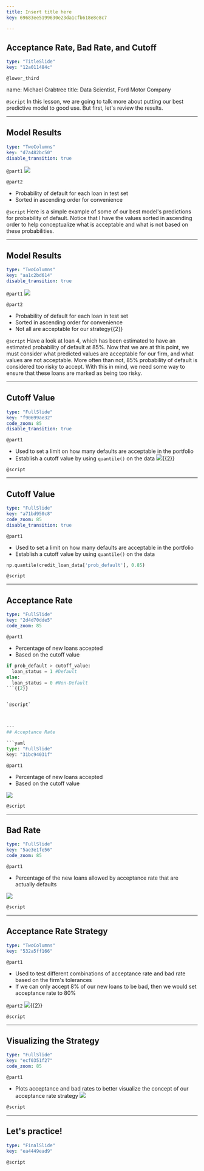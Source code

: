```yaml
---
title: Insert title here
key: 69683ee5199630e23da1cfb618e8e8c7

---
```

## Acceptance Rate, Bad Rate, and Cutoff

```yaml
type: "TitleSlide"
key: "12a011484c"
```

`@lower_third`

name: Michael Crabtree
title: Data Scientist, Ford Motor Company


`@script`
In this lesson, we are going to talk more about putting our best predictive model to good use.  But first, let's review the results.


---
## Model Results

```yaml
type: "TwoColumns"
key: "d7a482bc50"
disable_transition: true
```

`@part1`
![](https://assets.datacamp.com/production/repositories/4760/datasets/32acf83b70de62e9bcd77863af8c4b3339044c41/model_output_ex.PNG)


`@part2`
- Probability of default for each loan in test set
- Sorted in ascending order for convenience


`@script`
Here is a simple example of some of our best model's predictions for probability of default.  Notice that I have the values sorted in ascending order to help conceptualize what is acceptable and what is not based on these probabilities.


---
## Model Results

```yaml
type: "TwoColumns"
key: "aa1c2bd614"
disable_transition: true
```

`@part1`
![](https://assets.datacamp.com/production/repositories/4760/datasets/a71182909f8d7799a932f91b2ca7402aea86ae1d/model_output_ex_circle.PNG)


`@part2`
- Probability of default for each loan in test set
- Sorted in ascending order for convenience
- Not all are acceptable for our strategy{{2}}


`@script`
Have a look at loan 4, which has been estimated to have an estimated probability of default at 85%.  Now that we are at this point, we must consider what predicted values are acceptable for our firm, and what values are not acceptable.  More often than not, 85% probability of default is considered too risky to accept.
With this in mind, we need some way to ensure that these loans are marked as being too risky.


---
## Cutoff Value

```yaml
type: "FullSlide"
key: "f90699ae32"
code_zoom: 85
disable_transition: true
```

`@part1`
- Used to set a limit on how many defaults are acceptable in the portfolio
- Establish a cutoff value by using `quantile()` on the data
![](https://assets.datacamp.com/production/repositories/4760/datasets/30d5a905e5251bca72b8ab9e42e1ec6336ee5089/cutoff_val_dist_ex.PNG){{2}}


`@script`



---
## Cutoff Value

```yaml
type: "FullSlide"
key: "a71bd950c8"
code_zoom: 85
disable_transition: true
```

`@part1`
- Used to set a limit on how many defaults are acceptable in the portfolio
- Establish a cutoff value by using `quantile()` on the data

```python
np.quantile(credit_loan_data['prob_default'], 0.85)
```


`@script`



---
## Acceptance Rate

```yaml
type: "FullSlide"
key: "2d4d70dde5"
code_zoom: 85
```

`@part1`
- Percentage of new loans accepted
- Based on the cutoff value

```python
if prob_default > cutoff_value:
  loan_status = 1 #Default
else:
  loan_status = 0 #Non-Default
```{{2}}


`@script`



---
## Acceptance Rate

```yaml
type: "FullSlide"
key: "31bc94031f"
```

`@part1`
- Percentage of new loans accepted
- Based on the cutoff value

![](https://assets.datacamp.com/production/repositories/4760/datasets/0d3a7facf7c00072bd3b26cbf4fee0c8029efeba/bad_rate_ex.PNG)


`@script`



---
## Bad Rate

```yaml
type: "FullSlide"
key: "5ae3e1fe56"
code_zoom: 85
```

`@part1`
- Percentage of the new loans allowed by acceptance rate that are actually defaults

![](https://assets.datacamp.com/production/repositories/4760/datasets/5a7f6e119c165c7e40e7bd5dbe75b667a100686b/bad_rate_ex_circle.PNG)


`@script`



---
## Acceptance Rate Strategy

```yaml
type: "TwoColumns"
key: "532a5ff166"
```

`@part1`
- Used to test different combinations of acceptance rate and bad rate based on the firm's tolerances
- If we can only accept 8% of our new loans to be bad, then we would set acceptance rate to 80%


`@part2`
![](https://assets.datacamp.com/production/repositories/4760/datasets/278629898b4ea7dd7d9289eaa14181967647a867/acceptance_strategy_table.PNG){{2}}


`@script`



---
## Visualizing the Strategy

```yaml
type: "FullSlide"
key: "ecf0351f27"
code_zoom: 85
```

`@part1`
- Plots acceptance and bad rates to better visualize the concept of our acceptance rate strategy
![](https://assets.datacamp.com/production/repositories/4760/datasets/a7e3e2b87115133cbabb91603c019025da32186d/acceptance_curve_ex.PNG)


`@script`



---
## Let's practice!

```yaml
type: "FinalSlide"
key: "ea4449ead9"
```

`@script`


